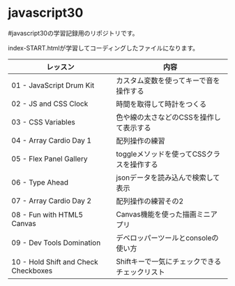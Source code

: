 # javascript30
#javascript30の学習記録用のリポジトリです。

index-START.htmlが学習してコーディングしたファイルになります。

|  レッスン  |  内容  |
| ---- | ---- |
|01 - JavaScript Drum Kit	|カスタム変数を使ってキーで音を操作する|
|02 - JS and CSS Clock	|時間を取得して時計をつくる|
|03 - CSS Variables	|色や線の太さなどのCSSを操作して表示する|
|04 - Array Cardio Day 1	|配列操作の練習|
|05 - Flex Panel Gallery	|toggleメソッドを使ってCSSクラスを操作する|
|06 - Type Ahead	|jsonデータを読み込んで検索して表示|
|07 - Array Cardio Day 2	|配列操作の練習その2|
|08 - Fun with HTML5 Canvas	|Canvas機能を使った描画ミニアプリ|
|09 - Dev Tools Domination	|デベロッパーツールとconsoleの使い方|
|10 - Hold Shift and Check Checkboxes	|Shiftキーで一気にチェックできるチェックリスト|

